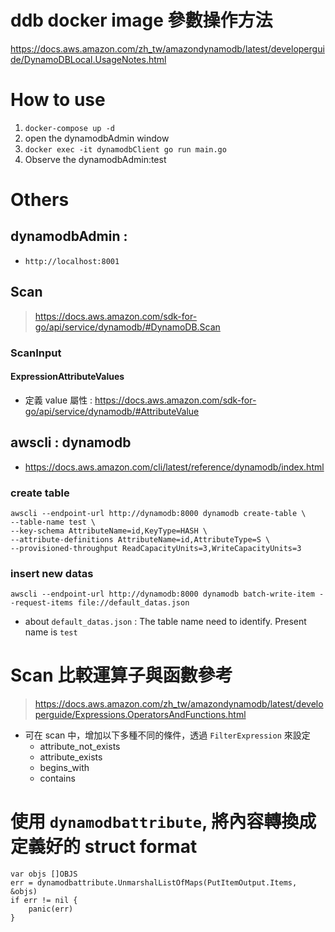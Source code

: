 # ddb docker image 參數操作方法
https://docs.aws.amazon.com/zh_tw/amazondynamodb/latest/developerguide/DynamoDBLocal.UsageNotes.html

# How to use
1. `docker-compose up -d`
2. open the dynamodbAdmin window
3. `docker exec -it dynamodbClient go run main.go`
4. Observe the dynamodbAdmin:test

# Others
## dynamodbAdmin : 
- `http://localhost:8001`

## Scan
> https://docs.aws.amazon.com/sdk-for-go/api/service/dynamodb/#DynamoDB.Scan

### ScanInput

#### ExpressionAttributeValues
- 定義 value 屬性 : https://docs.aws.amazon.com/sdk-for-go/api/service/dynamodb/#AttributeValue


## awscli : dynamodb
- https://docs.aws.amazon.com/cli/latest/reference/dynamodb/index.html

### create table

```
awscli --endpoint-url http://dynamodb:8000 dynamodb create-table \
--table-name test \
--key-schema AttributeName=id,KeyType=HASH \
--attribute-definitions AttributeName=id,AttributeType=S \
--provisioned-throughput ReadCapacityUnits=3,WriteCapacityUnits=3
```

### insert new datas

```
awscli --endpoint-url http://dynamodb:8000 dynamodb batch-write-item --request-items file://default_datas.json
```

- about `default_datas.json` : The table name need to identify. Present name is `test`


# Scan 比較運算子與函數參考

> https://docs.aws.amazon.com/zh_tw/amazondynamodb/latest/developerguide/Expressions.OperatorsAndFunctions.html

- 可在 scan 中，增加以下多種不同的條件，透過 `FilterExpression` 來設定
    - attribute_not_exists
    - attribute_exists
    - begins_with
    - contains

# 使用 `dynamodbattribute`, 將內容轉換成定義好的 struct format

```
var objs []OBJS
err = dynamodbattribute.UnmarshalListOfMaps(PutItemOutput.Items, &objs)
if err != nil {
    panic(err)
}
```